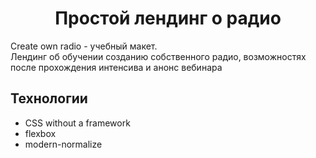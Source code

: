 <h1 align="center">Простой лендинг о радио</h1>
<p>Create own radio - учебный макет. <br> Лендинг об обучении созданию собственного радио, возможностях после прохождения интенсива и анонс вебинара </p>
<h2>Технологии</h2>
<ul>
  <li>CSS without a framework</li>
  <li>flexbox</li>
  <li>modern-normalize</li>  
</ul>
